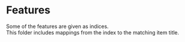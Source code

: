 # Features

Some of the features are given as indices.  
This folder includes mappings from the index to the matching item title.